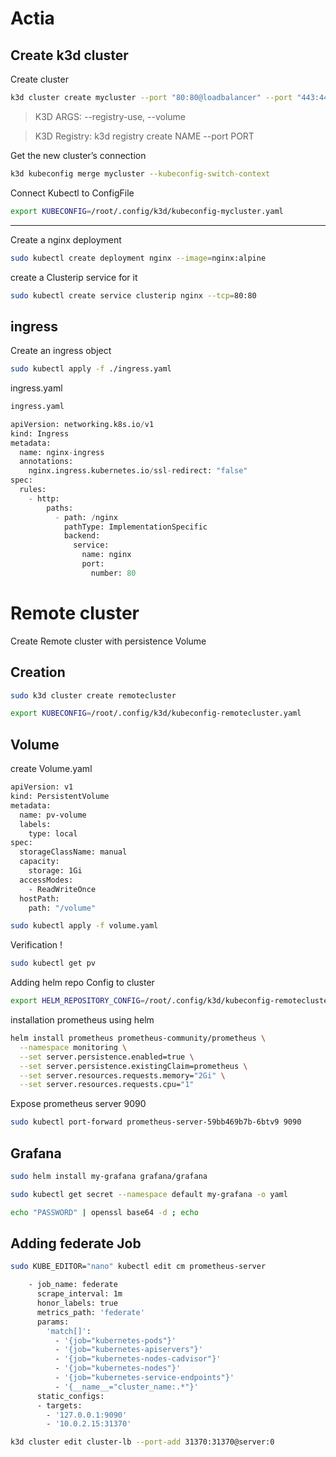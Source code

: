 # Actia
## Create k3d cluster

Create cluster 
```bash
k3d cluster create mycluster --port "80:80@loadbalancer" --port "443:443@loadbalancer"
```

> K3D ARGS: --registry-use, --volume

> K3D Registry: k3d registry create NAME --port PORT

Get the new cluster’s connection 
```bash
k3d kubeconfig merge mycluster --kubeconfig-switch-context
```

Connect Kubectl to ConfigFile 
```bash
export KUBECONFIG=/root/.config/k3d/kubeconfig-mycluster.yaml
```

**************
Create a nginx deployment
```bash
sudo kubectl create deployment nginx --image=nginx:alpine

```

create a Clusterip service for it 
```bash
sudo kubectl create service clusterip nginx --tcp=80:80
```




## ingress
Create an ingress object 
```bash
sudo kubectl apply -f ./ingress.yaml
```
ingress.yaml
```python
ingress.yaml

apiVersion: networking.k8s.io/v1
kind: Ingress
metadata:
  name: nginx-ingress
  annotations:
    nginx.ingress.kubernetes.io/ssl-redirect: "false"
spec:
  rules:
    - http:
        paths:
          - path: /nginx
            pathType: ImplementationSpecific
            backend:
              service:
                name: nginx
                port:
                  number: 80
```
# Remote cluster

Create Remote cluster with persistence Volume 

## Creation

```bash
sudo k3d cluster create remotecluster
```
```bash
export KUBECONFIG=/root/.config/k3d/kubeconfig-remotecluster.yaml
```
## Volume
create Volume.yaml
```bash
apiVersion: v1
kind: PersistentVolume
metadata:
  name: pv-volume
  labels:
    type: local
spec:
  storageClassName: manual
  capacity:
    storage: 1Gi
  accessModes:
    - ReadWriteOnce
  hostPath:
    path: "/volume"
```
```bash
sudo kubectl apply -f volume.yaml
```

Verification !
```bash
sudo kubectl get pv
```
Adding helm repo Config to cluster
```bash
export HELM_REPOSITORY_CONFIG=/root/.config/k3d/kubeconfig-remotecluster.yaml
```
installation prometheus using helm 
```bash
helm install prometheus prometheus-community/prometheus \
  --namespace monitoring \
  --set server.persistence.enabled=true \
  --set server.persistence.existingClaim=prometheus \
  --set server.resources.requests.memory="2Gi" \
  --set server.resources.requests.cpu="1"
```
Expose prometheus server 9090
```bash
sudo kubectl port-forward prometheus-server-59bb469b7b-6btv9 9090
```
## Grafana 
```bash
sudo helm install my-grafana grafana/grafana
```
```bash
sudo kubectl get secret --namespace default my-grafana -o yaml
```
```bash
echo "PASSWORD" | openssl base64 -d ; echo
```

## Adding federate Job 
```bash
sudo KUBE_EDITOR="nano" kubectl edit cm prometheus-server
```
```bash
    - job_name: federate
      scrape_interval: 1m
      honor_labels: true
      metrics_path: 'federate'
      params:
        'match[]':
          - '{job="kubernetes-pods"}'
          - '{job="kubernetes-apiservers"}'
          - '{job="kubernetes-nodes-cadvisor"}'
          - '{job="kubernetes-nodes"}'
          - '{job="kubernetes-service-endpoints"}'
          - '{__name__="cluster_name:.*"}'
      static_configs:
      - targets:
        - '127.0.0.1:9090'
        - '10.0.2.15:31370'
```
```bash
k3d cluster edit cluster-lb --port-add 31370:31370@server:0
```


